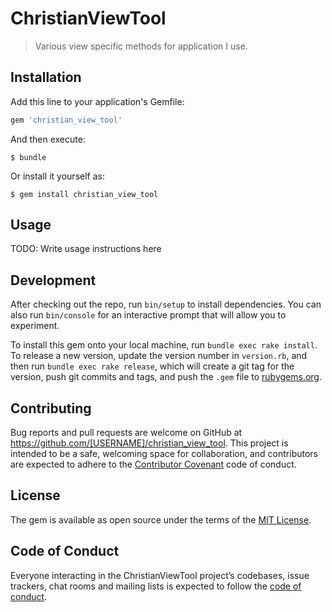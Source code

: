 # ChristianViewTool

> Various view specific methods for application I use.

## Installation

Add this line to your application's Gemfile:

```ruby
gem 'christian_view_tool'
```

And then execute:

    $ bundle

Or install it yourself as:

    $ gem install christian_view_tool

## Usage

TODO: Write usage instructions here

## Development

After checking out the repo, run `bin/setup` to install dependencies. You can also run `bin/console` for an interactive prompt that will allow you to experiment.

To install this gem onto your local machine, run `bundle exec rake install`. To release a new version, update the version number in `version.rb`, and then run `bundle exec rake release`, which will create a git tag for the version, push git commits and tags, and push the `.gem` file to [rubygems.org](https://rubygems.org).

## Contributing

Bug reports and pull requests are welcome on GitHub at https://github.com/[USERNAME]/christian_view_tool. This project is intended to be a safe, welcoming space for collaboration, and contributors are expected to adhere to the [Contributor Covenant](http://contributor-covenant.org) code of conduct.

## License

The gem is available as open source under the terms of the [MIT License](https://opensource.org/licenses/MIT).

## Code of Conduct

Everyone interacting in the ChristianViewTool project’s codebases, issue trackers, chat rooms and mailing lists is expected to follow the [code of conduct](https://github.com/[USERNAME]/christian_view_tool/blob/master/CODE_OF_CONDUCT.md).
